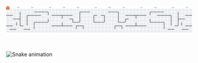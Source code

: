 
###

<picture>
  <source media="(prefers-color-scheme: dark)" srcset="https://raw.githubusercontent.com/Paduka-Suryan/Paduka-Suryan/output/pacman-contribution-graph-dark.svg">
  <source media="(prefers-color-scheme: light)" srcset="https://raw.githubusercontent.com/Paduka-Suryan/Paduka-Suryan/output/pacman-contribution-graph.svg">
  <img alt="pacman contribution graph" src="https://raw.githubusercontent.com/Paduka-Suryan/Paduka-Suryan/output/pacman-contribution-graph.svg">
</picture>



###

<br clear="both">

<img src="https://raw.githubusercontent.com/Paduka-Suryan/Paduka-Suryan/output/snake.svg" alt="Snake animation" />

###

